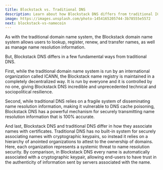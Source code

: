 ```yaml
---
title: Blockstack vs. Traditional DNS
description: Learn about how Blockstack DNS differs from traditional ICANN DNS.
image: https://images.unsplash.com/photo-1454165205744-3b78555e5572
next: blockstack-vs-namecoin
---
```


As with the traditional domain name system, the Blockstack domain name system allows users to lookup, register, renew, and transfer names, as well as manage name resolution information.

But, Blockstack DNS differs in a few fundamental ways from traditional DNS.

First, while the traditional domain name system is run by an international organization called ICANN, the Blockstack name registry is maintained in a completely decentralized way. It is run by everyone and it is controlled by no one, giving Blockstack DNS incredible and unprecedented technical and sociopolitical resilience.

Second, while traditional DNS relies on a fragile system of disseminating name resolution information, making it vulnerable to DNS cache poisoning, Blockstack DNS has a powerful mechanism for securely transmitting name resolution information that is 100% accurate.

And last, Blockstack DNS and traditional DNS differ in how they associate names with certificates. Traditional DNS has no built-in system for securely associating names with cryptographic keypairs, so instead it relies on a hierarchy of anointed organizations to attest to the ownership of domains. Here, each organization represents a systemic threat to name resolution security. By comparison, in Blockstack DNS every name is automatically associated with a cryptographic keypair, allowing end-users to have trust in the authenticity of information sent by servers associated with the name.
